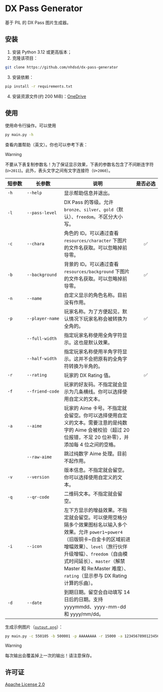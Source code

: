 # DX Pass Generator

基于 PIL 的 DX Pass 图片生成器。

## 安装

1. 安装 Python 3.12 或更高版本；
2. 克隆该项目：
```bash
git clone https://github.com/nhdsd/dx-pass-generator
```
3. 安装依赖：
```bash
pip install -r requirements.txt
```
4. 安装资源文件(约 200 MiB)：[OneDrive](https://1drv.ms/u/c/68dff5f977fb346f/EWVbUaAGXVpNgOnmXDfGwY8BIDpuBi-IrsE2haxx-yK3jg)

## 使用

使用命令行操作。可以使用
```bash
py main.py -h
```
查看内置帮助（英文）。你也可以参考下表：
> [!WARNING]
> 不要从下表复制参数名！为了保证显示效果，下表的参数名包含了不间断连字符(`U+2011`)。此外，表头文字之间有文字连接符（`U+2060`）。

| 短⁠参⁠数 | 长⁠参⁠数 | 说⁠明 | 是⁠否⁠必⁠选 |
| --- | --- | --- | :---: |
| `‑h` | `‑‑help` | 显示帮助信息并退出。| |
| `‑l` | `‑‑pass‑level` | DX Pass 的等级。允许 `bronze`、`silver`、`gold`（默认）、`freedom`。不区分大小写。| |
| `‑c` | `‑‑chara` | 角色的 ID。可以通过查看 `resources/character` 下图片的文件名获取。可以忽略掉前导零。| :white_check_mark: |
| `‑b` | `‑‑background` | 背景的 ID。可以通过查看 `resources/background` 下图片的文件名获取。可以忽略掉前导零。 | :white_check_mark: |
| `‑n` | `‑‑name` | 自定义显示的角色名称。目前没有作用。| |
| `‑p` | `‑‑player‑name` | 玩家名称。为了方便起见，默认情况下玩家名称会被转换为全角的。| :white_check_mark: |
| | `‑‑full‑width` | 指定玩家名称使用全角字符显示。这也是默认效果。| |
| | `‑‑half‑width` | 指定玩家名称使用半角字符显示。这并不会把原有的全角字符转换为半角的。| |
| `‑r` | `‑‑rating` | 玩家的 DX Rating 值。| :white_check_mark: |
| `‑f` | `‑‑friend‑code` | 玩家的好友码。不指定就会显示为几条横线。你可以选择使用自定义的文本。| |
| `‑a` | `‑‑aime` | 玩家的 Aime 卡号。不指定就会留空。你可以选择使用自定义的文本。需要注意的是纯数字的 Aime 会被校验（超过 20 位报错，不足 20 位补零），并添加每 4 位之间的空格。| |
| | `‑‑raw‑aime` | 跳过纯数字 Aime 处理。目前不起作用。| |
| `‑v` | `‑‑version` | 版本信息。不指定就会留空。你可以选择使用自定义的文本。| |
| `‑q` | `‑‑qr‑code` | 二维码文本。不指定就会留空。| |
| `‑i` | `‑‑icon` | 左下方显示的增益效果。不指定就会留空。可以使用空格分隔多个效果图标名以输入多个效果。允许 `power1`~`power4`（旧版铜卡~白金卡的区域前进增幅效果）、`level`（旅行伙伴升级增幅）、`freedom`（自由模式时间延长）、`master`（解禁 Master 和 Re:Master 难度）、`rating`（显示参与 DX Rating 计算的乐曲）。| |
| `‑d` | `‑‑date` | 到期日期。留空会自动填写 14 日后的日期。支持 yyyymmdd、yyyy-mm-dd 和 yyyy/mm/dd。| |

生成示例图片（[`output.png`](./output.png)）：
```bash
py main.py -c 550105 -b 500001 -p AAAAAAAA -r 15000 -a 12345678901234567890 -v "[maimaiDX]1.55-0291" -q "C:\7sRef\System256\metaverse\lasthope" -i level master rating -d "20250826"
```

> [!WARNING]
> 每次输出会覆盖掉上一次的输出！请注意保存。

## 许可证

[Apache License 2.0](./LICENSE)